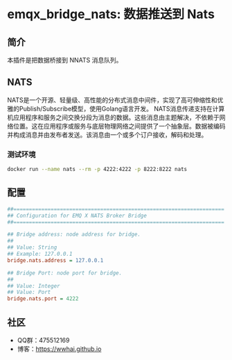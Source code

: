 # emqx_bridge_nats: 数据推送到 Nats

## 简介
本插件是把数据桥接到 NNATS 消息队列。
## NATS
NATS是一个开源、轻量级、高性能的分布式消息中间件，实现了高可伸缩性和优雅的Publish/Subscribe模型，使用Golang语言开发。
NATS消息传递支持在计算机应用程序和服务之间交换分段为消息的数据。这些消息由主题解决，不依赖于网络位置。这在应用程序或服务与底层物理网络之间提供了一个抽象层。数据被编码并构成消息并由发布者发送。该消息由一个或多个订户接收，解码和处理。

### 测试环境
```sh
docker run --name nats --rm -p 4222:4222 -p 8222:8222 nats
``` 

## 配置
```ini
##====================================================================
## Configuration for EMQ X NATS Broker Bridge
##====================================================================

## Bridge address: node address for bridge.
##
## Value: String
## Example: 127.0.0.1
bridge.nats.address = 127.0.0.1

## Bridge Port: node port for bridge.
##
## Value: Integer
## Value: Port
bridge.nats.port = 4222

```

## 社区
- QQ群：475512169
- 博客：https://wwhai.github.io